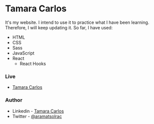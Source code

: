 # Tamara Carlos

It's my website. I intend to use it to practice what I have been learning. Therefore, I will keep updating it. So far, I have used:

- HTML
- CSS
- Sass
- JavaScript
- React
  - React Hooks

### Live

- <a href="" target="\_blank">Tamara Carlos</a>

### Author

- Linkedin - [Tamara Carlos](https://www.linkedin.com/in/tamaracarlos/)
- Twitter - [@aramatsolrac](https://twitter.com/aramatsolrac)
